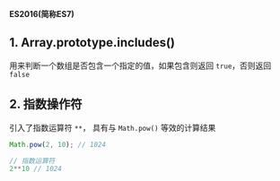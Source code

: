 **ES2016(简称ES7)**

## 1. Array.prototype.includes()

用来判断一个数组是否包含一个指定的值，如果包含则返回 `true`，否则返回 `false`



## 2. 指数操作符

引入了指数运算符 `**`， 具有与 `Math.pow()` 等效的计算结果

```javascript
Math.pow(2, 10); // 1024

// 指数运算符
2**10 // 1024
```

